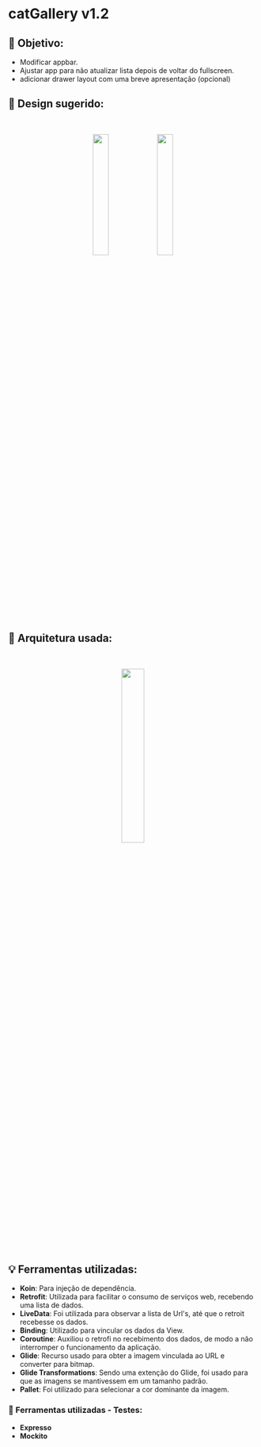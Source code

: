 # catGallery v1.2

## :dart: Objetivo:
- Modificar appbar.
- Ajustar app para não atualizar lista depois de voltar do fullscreen.
- adicionar drawer layout com uma breve apresentação (opcional)

## :wrench: Design sugerido:
<br>
<p align="center">
<img src='https://user-images.githubusercontent.com/42920754/200461550-f0571c1d-1a29-40d5-915d-f61413d5ccda.PNG' width='25%' heigth="25%">
<img src='https://user-images.githubusercontent.com/42920754/200461558-bf7aed18-8f7d-4f57-9f8b-7ab80b57c564.PNG' width='25%' heigth="25%">
<p/>


## :wrench: Arquitetura usada:
<br>
<p align="center">
 <img src='https://user-images.githubusercontent.com/42920754/221721696-ff43b0e0-89d8-4ce1-a7f0-b039c76116eb.png' width='30%'>
<p/>


## :bulb: Ferramentas utilizadas:
- **Koin**: Para injeção de dependência.
- **Retrofit**: Utilizada para facilitar o consumo de serviços web, recebendo uma lista de dados.
- **LiveData**: Foi utilizada para observar a lista de Url's, até que o retroit recebesse os dados.
- **Binding**: Utilizado para vincular os dados da View.
- **Coroutine**: Auxiliou o retrofi no recebimento dos dados, de modo a não interromper o funcionamento da aplicação.
- **Glide**: Recurso usado para obter a imagem vinculada ao URL e converter para bitmap.
- **Glide Transformations**: Sendo uma extenção do Glide, foi usado para que as imagens se mantivessem em um tamanho padrão.
- **Pallet**: Foi utilizado para selecionar a cor dominante da imagem.

### :mag_right: Ferramentas utilizadas - Testes:
- **Expresso**
- **Mockito**
